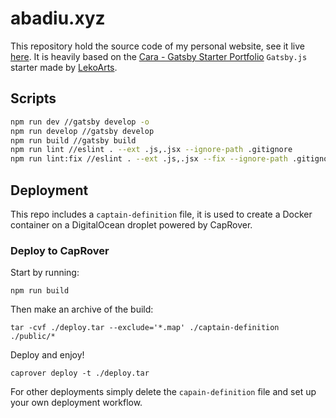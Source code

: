 # abadiu.xyz

This repository hold the source code of my personal website, see it live [here](https://abadiu.xyz). It is heavily based on the [Cara - Gatsby Starter Portfolio](https://cara.lekoarts.de/) `Gatsby.js` starter made by [LekoArts](https://www.lekoarts.de/).

## Scripts

``` sh
npm run dev //gatsby develop -o
npm run develop //gatsby develop
npm run build //gatsby build
npm run lint //eslint . --ext .js,.jsx --ignore-path .gitignore
npm run lint:fix //eslint . --ext .js,.jsx --fix --ignore-path .gitignore
```

## Deployment

This repo includes a `captain-definition` file, it is used to create a Docker container on a DigitalOcean droplet powered by CapRover.

### Deploy to CapRover

Start by running:

`npm run build`

Then make an archive of the build:

`tar -cvf ./deploy.tar --exclude='*.map' ./captain-definition ./public/*`

Deploy and enjoy!

`caprover deploy -t ./deploy.tar`

For other deployments simply delete the `capain-definition` file and set up your own deployment workflow.
